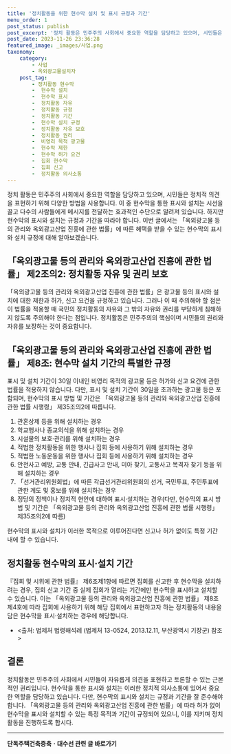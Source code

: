 ```yaml
---
title: '정치활동을 위한 현수막 설치 및 표시 규정과 기간'
menu_order: 1
post_status: publish
post_excerpt: '정치 활동은 민주주의 사회에서 중요한 역할을 담당하고 있으며, 시민들은 정치적 의견을 표현하기 위해 다양한 방법을 사용합니다. 이 중 현수막을 통한 표시와 설치는 시선을 끌고 다수의 사람들에게 메시지를 전달하는 효과적인 수단으로 알려져 있습니다. 하지만 현수막의 표시와 설치는 규정과 기간을 따라야 합니다. 이번 글에서는  옥외광고물 등의 관리와 옥외광고산업 진흥에 관한 법률 에 따른 혜택을 받을 수 있는 현수막의 표시와 설치 규정에 대해 알아보겠습니다.'
post_date: 2023-11-26 23:36:28
featured_image: _images/사업.png
taxonomy:
    category:
        - 사업
        - 옥외광고물설치자
    post_tag:
        - 정치활동 현수막
        -  현수막 설치
        -  현수막 표시
        -  정치활동 자유
        -  정치활동 규정
        -  정치활동 기간
        -  현수막 설치 규정
        -  정치활동 자유 보호
        -  정치활동 권리
        -  비영리 목적 광고물
        -  현수막 제한
        -  현수막 허가 요건
        -  집회 현수막
        -  집회 신고
        -  정치활동 의사소통
---
```



정치 활동은 민주주의 사회에서 중요한 역할을 담당하고 있으며, 시민들은 정치적 의견을 표현하기 위해 다양한 방법을 사용합니다. 이 중 현수막을 통한 표시와 설치는 시선을 끌고 다수의 사람들에게 메시지를 전달하는 효과적인 수단으로 알려져 있습니다. 하지만 현수막의 표시와 설치는 규정과 기간을 따라야 합니다. 이번 글에서는 「옥외광고물 등의 관리와 옥외광고산업 진흥에 관한 법률」에 따른 혜택을 받을 수 있는 현수막의 표시와 설치 규정에 대해 알아보겠습니다.

## 「옥외광고물 등의 관리와 옥외광고산업 진흥에 관한 법률」 제2조의2: 정치활동 자유 및 권리 보호

「옥외광고물 등의 관리와 옥외광고산업 진흥에 관한 법률」은 광고물 등의 표시와 설치에 대한 제한과 허가, 신고 요건을 규정하고 있습니다. 그러나 이 때 주의해야 할 점은 이 법률을 적용할 때 국민의 정치활동의 자유와 그 밖의 자유와 권리를 부당하게 침해하지 않도록 주의해야 한다는 점입니다. 정치활동은 민주주의의 핵심이며 시민들의 권리와 자유를 보장하는 것이 중요합니다.

## 「옥외광고물 등의 관리와 옥외광고산업 진흥에 관한 법률」 제8조: 현수막 설치 기간의 특별한 규정

표시 및 설치 기간이 30일 이내인 비영리 목적의 광고물 등은 허가와 신고 요건에 관한 법률을 적용하지 않습니다. 다만, 표시 및 설치 기간이 30일을 초과하는 광고물 등은 포함되며, 현수막의 표시 방법 및 기간은 「옥외광고물 등의 관리와 옥외광고산업 진흥에 관한 법률 시행령」 제35조의2에 따릅니다.

1. 관혼상제 등을 위해 설치하는 경우
2. 학교행사나 종교의식을 위해 설치하는 경우
3. 시설물의 보호·관리를 위해 설치하는 경우
4. 적법한 정치활동을 위한 행사나 집회 등에 사용하기 위해 설치하는 경우
5. 적법한 노동운동을 위한 행사나 집회 등에 사용하기 위해 설치하는 경우
6. 안전사고 예방, 교통 안내, 긴급사고 안내, 미아 찾기, 교통사고 목격자 찾기 등을 위해 설치하는 경우
7. 「선거관리위원회법」에 따른 각급선거관리위원회의 선거, 국민투표, 주민투표에 관한 계도 및 홍보를 위해 설치하는 경우
8. 정당의 정책이나 정치적 현안에 대하여 표시·설치하는 경우(다만, 현수막의 표시 방법 및 기간은 「옥외광고물 등의 관리와 옥외광고산업 진흥에 관한 법률 시행령」 제35조의2에 따름)

현수막의 표시와 설치가 이러한 목적으로 이루어진다면 신고나 허가 없이도 특정 기간 내에 할 수 있습니다.

## 정치활동 현수막의 표시·설치 기간

『집회 및 시위에 관한 법률』 제6조제1항에 따르면 집회를 신고한 후 현수막을 설치하려는 경우, 집회 신고 기간 중 실제 집회가 열리는 기간에만 현수막을 표시하고 설치할 수 있습니다. 이는 「옥외광고물 등의 관리와 옥외광고산업 진흥에 관한 법률」 제8조제4호에 따라 집회에 사용하기 위해 해당 집회에서 표현하고자 하는 정치활동의 내용을 담은 현수막을 표시·설치하는 경우에 해당합니다.

* <출처: 법제처 법령해석례 (법제처 13-0524, 2013.12.11, 부산광역시 기장군) 참조>

## 결론

정치활동은 민주주의 사회에서 시민들이 자유롭게 의견을 표현하고 토론할 수 있는 근본적인 권리입니다. 현수막을 통한 표시와 설치는 이러한 정치적 의사소통에 있어서 중요한 역할을 담당하고 있습니다. 다만, 현수막의 표시와 설치는 규정과 기간을 잘 준수해야 합니다. 「옥외광고물 등의 관리와 옥외광고산업 진흥에 관한 법률」에 따라 허가 없이 현수막을 표시와 설치할 수 있는 특정 목적과 기간이 규정되어 있으니, 이를 지키며 정치활동을 진행하도록 합시다.
<!-- wp:separator -->
<hr class="wp-block-separator has-alpha-channel-opacity"/>
<!-- /wp:separator -->

<!-- wp:group {"backgroundColor":"base","layout":{"type":"constrained"}} -->
<div class="wp-block-group has-base-background-color has-background"><!-- wp:paragraph {"align":"center","fontSize":"medium"} -->
<p class="has-text-align-center has-large-font-size"><strong>단독주택건축증축ㆍ대수선 관련 글 바로가기</strong></p>
<!-- /wp:paragraph -->


<!-- wp:latest-posts
{"categories":[{"id":22770,"count":19,"description":"","link":"https://uknowlaw.com/category/%eb%8b%a8%eb%8f%85%ec%a3%bc%ed%83%9d%ea%b1%b4%ec%b6%95%ec%a6%9d%ec%b6%95%e3%86%8d%eb%8c%80%ec%88%98%ec%84%a0/","name":"단독주택건축증축ㆍ대수선","slug":"단독주택건축증축ㆍ대수선","taxonomy":"category","parent":0,"meta":[],"_links":{"self":[{"href":"https://uknowlaw.com/wp-json/wp/v2/categories/22770"}],"collection":[{"href":"https://uknowlaw.com/wp-json/wp/v2/categories"}],"about":[{"href":"https://uknowlaw.com/wp-json/wp/v2/taxonomies/category"}],"wp:post_type":[{"href":"https://uknowlaw.com/wp-json/wp/v2/posts?categories=22770"}],"curies":[{"name":"wp","href":"https://api.w.org/{rel}","templated":true}]}}],"postsToShow":100,"excerptLength":28,"postLayout":"grid","columns":2,"featuredImageAlign":"left","featuredImageSizeSlug":"large","fontSize":"small"} /--></div>
<!-- /wp:group -->